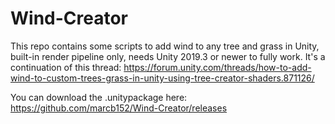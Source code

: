 # Wind-Creator
This repo contains some scripts to add wind to any tree and grass in Unity, built-in render pipeline only, needs Unity 2019.3 or newer to fully work.
It's a continuation of this thread: https://forum.unity.com/threads/how-to-add-wind-to-custom-trees-grass-in-unity-using-tree-creator-shaders.871126/

You can download the .unitypackage here: https://github.com/marcb152/Wind-Creator/releases
